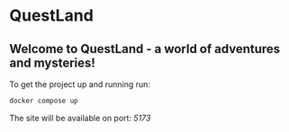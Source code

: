 # QuestLand

## Welcome to QuestLand - a world of adventures and mysteries!  

To get the project up and running run:

~~~bash
docker compose up
~~~

The site will be available on port: *5173*
